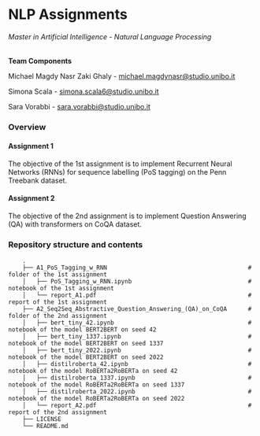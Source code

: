 # NLP Assignments
###### Master in Artificial Intelligence - Natural Language Processing


**Team Components**

Michael Magdy Nasr Zaki Ghaly - michael.magdynasr@studio.unibo.it

Simona Scala - simona.scala6@studio.unibo.it

Sara Vorabbi - sara.vorabbi@studio.unibo.it

### Overview

#### Assignment 1
The objective of the 1st assignment is to implement Recurrent Neural Networks (RNNs) for sequence labelling (PoS tagging) on the Penn Treebank dataset. 

#### Assignment 2
The objective of the 2nd assignment is to implement Question Answering (QA) with transformers on CoQA dataset. 


### Repository structure and contents

```
    .
    ├── A1_PoS_Tagging_w_RNN                                        # folder of the 1st assignment
    │   ├── PoS_Tagging_w_RNN.ipynb                                 # notebook of the 1st assignment
    │   └── report_A1.pdf                                           # report of the 1st assignment
    ├── A2_Seq2Seq_Abstractive_Question_Answering_(QA)_on_CoQA      # folder of the 2nd assignment
    │   ├── bert_tiny_42.ipynb                                      # notebook of the model BERT2BERT on seed 42
    │   ├── bert_tiny_1337.ipynb                                    # notebook of the model BERT2BERT on seed 1337
    │   ├── bert_tiny_2022.ipynb                                    # notebook of the model BERT2BERT on seed 2022
    │   ├── distilroberta_42.ipynb                                  # notebook of the model RoBERTa2RoBERTa on seed 42
    │   ├── distilroberta_1337.ipynb                                # notebook of the model RoBERTa2RoBERTa on seed 1337
    │   ├── distilroberta_2022.ipynb                                # notebook of the model RoBERTa2RoBERTa on seed 2022
    │   └── report_A2.pdf                                           # report of the 2nd assignment
    ├── LICENSE
    └── README.md
```

